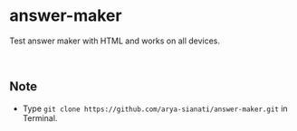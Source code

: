 # answer-maker
Test answer maker with HTML and works on all devices.

<br>

## Note
- Type `git clone https://github.com/arya-sianati/answer-maker.git` in Terminal.
